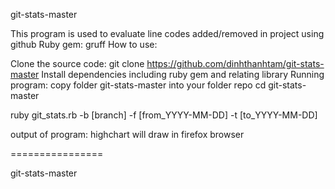 git-stats-master

This program is used to evaluate line codes added/removed in project using github Ruby gem: gruff How to use:

Clone the source code: git clone https://github.com/dinhthanhtam/git-stats-master
Install dependencies including ruby gem and relating library
Running program:
copy folder git-stats-master into your folder repo
cd git-stats-master

ruby git_stats.rb -b [branch] -f [from_YYYY-MM-DD] -t [to_YYYY-MM-DD]

output of program: highchart will draw in firefox browser

================

git-stats-master
